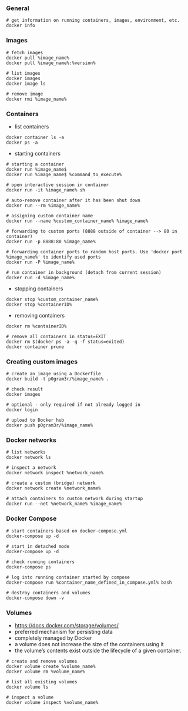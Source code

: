 ### General
```
# get information on running containers, images, environment, etc.
docker info
```


### Images
```
# fetch images
docker pull %image_name%
docker pull %image_name%:%version%

# list images
docker images
docker image ls

# remove image
docker rmi %image_name%
```


### Containers
- list containers
```
docker container ls -a
docker ps -a
```

- starting containers
```
# starting a container
docker run %image_name$
docker run %image_name$ %command_to_execute%

# open interactive session in container
docker run -it %image_name% sh

# auto-remove container after it has been shut down
docker run --rm %image_name%

# assigning custom container name
docker run --name %custom_container_name% %image_name%

# forwarding to custom ports (8888 outside of container --> 80 in container)
docker run -p 8888:80 %image_name%

# forwarding container ports to random host ports. Use 'docker port %image_name%' to identify used ports
docker run -P %image_name%

# run container in background (detach from current session)
docker run -d %image_name%
```

- stopping containers
```
docker stop %custom_container_name%
docker stop %containerID%
```

- removing containers
```
docker rm %containerID%

# remove all containers in status=EXIT
docker rm $(docker ps -a -q -f status=exited)
docker container prune
```


### Creating custom images
```
# create an image using a Dockerfile
docker build -t p0gram3r/%image_name% .

# check result
docker images

# optional - only required if not already logged in
docker login

# upload to Docker hub
docker push p0gram3r/%image_name%
```


### Docker networks
```
# list networks
docker network ls

# inspect a network
docker network inspect %network_name%

# create a custom (bridge) network
docker network create %network_name%

# attach containers to custom network during startup
docker run --net %network_name% %image_name%
```


### Docker Compose
```
# start containers based on docker-compose.yml
docker-compose up -d

# start in detached mode
docker-compose up -d

# check running containers
docker-compose ps

# log into running container started by compose
docker-compose run %container_name_defined_in_compose.yml% bash

# destroy containers and volumes
docker-compose down -v
```


### Volumes
- https://docs.docker.com/storage/volumes/
- preferred mechanism for persisting data
- completely managed by Docker
- a volume does not increase the size of the containers using it
- the volume’s contents exist outside the lifecycle of a given container.

```
# create and remove volumes
docker volume create %volume_name%
docker volume rm %volume_name%

# list all existing volumes
docker volume ls

# inspect a volume
docker volume inspect %volume_name%
```
